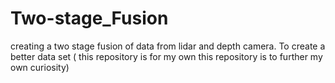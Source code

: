 # Two-stage_Fusion
creating a two stage fusion of data from lidar and depth camera. To create a better data set ( this repository is for my own this repository is to further my own curiosity)
